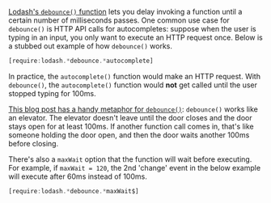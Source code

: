 [Lodash's `debounce()` function](https://lodash.com/docs/4.17.15#debounce) lets you delay invoking a function until a certain number of milliseconds passes. One common use case for `debounce()` is HTTP API calls for autocompletes: suppose when the user is typing in an input, you only want to execute an HTTP request once. Below is a stubbed out example of how `debounce()` works.

```javascript
[require:lodash.*debounce.*autocomplete]
```

In practice, the `autocomplete()` function would make an HTTP request. With
`debounce()`, the `autocomplete()` function would **not** get called until the
user stopped typing for 100ms.

[This blog post has a handy metaphor for `debounce()`](https://css-tricks.com/debouncing-throttling-explained-examples/#article-header-id-0): `debounce()` works like an elevator. The elevator doesn't leave until the door closes and the door stays open for at least 100ms. If another function call comes in, that's like someone holding the door open, and then the door waits another 100ms before closing. 

There's also a `maxWait` option that the function will wait before executing.
For example, if `maxWait = 120`, the 2nd 'change' event in the below example
will execute after 60ms instead of 100ms.

```javascript
[require:lodash.*debounce.*maxWait$]
```